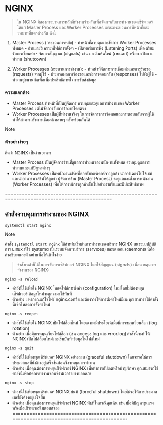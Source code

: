 # NGINX

> ใน NGINX มีสองกระบวนการหลักที่ทำงานร่วมกันเพื่อจัดการกับการทำงานของเซิร์ฟเวอร์ ได้แก่ Master Process และ Worker Processes แต่ละกระบวนการมีหน้าที่และบทบาทที่แตกต่างกัน ดังนี้

  1. Master Process (กระบวนการหลัก)
    - ทำหน้าที่ควบคุมและจัดการ Worker Processes ทั้งหมด
    - อ่านและวิเคราะห์ไฟล์การตั้งค่า
    - เปิดพอร์ตการฟัง (Listening Ports) เพื่อเตรียมรับการเชื่อมต่อ
    - จัดการสัญญาณ (signals) เช่น การเริ่มต้นใหม่ (restart) หรือการปิดการทำงาน (shutdown)

  2. Worker Processes (กระบวนการทำงาน):
    - ทำหน้าที่จัดการการเชื่อมต่อและการร้องขอ (requests) จากผู้ใช้
    - ประมวลผลการร้องขอและส่งการตอบกลับ (responses) ไปยังผู้ใช้
    - ทำงานคู่ขนานกันเพื่อเพิ่มประสิทธิภาพในการรับส่งข้อมูล
     
### ความแตกต่าง

- Master Process ทำหน้าที่เป็นผู้จัดการ ควบคุมและดูแลการทำงานของ Worker Processes แต่ไม่จัดการกับการร้องขอโดยตรง
- Worker Processes เป็นผู้ที่ทำงานจริงๆ ในการจัดการการร้องขอและการตอบกลับจากผู้ใช้ ทำให้สามารถรับการเชื่อมต่อหลายๆ ครั้งพร้อมกันได้

> [!NOTE]
> ### ตัวอย่างง่ายๆ
> คิดว่า NGINX เป็นร้านอาหาร
>   - Master Process เป็นผู้จัดการร้านที่ดูแลการทำงานของพนักงานทั้งหมด ควบคุมดูแลการทำงานและแก้ปัญหาต่างๆ
>   - Worker Processes เป็นพนักงานเสิร์ฟที่คอยรับออร์เดอร์จากลูกค้า นำออร์เดอร์ไปให้เชฟ และนำอาหารมาเสิร์ฟให้ลูกค้า
> ผู้จัดการร้าน (Master Process) จะดูแลและสั่งการพนักงาน (Worker Processes) เพื่อให้การบริการลูกค้าเป็นไปอย่างราบรื่นและมีประสิทธิภาพ

============================================================================================

## คำสั่งควบคุมการทำงานของ NGINX

```
systemctl start nginx
```

> [!NOTE]
> คำสั่ง `systemctl start nginx` ใช้สำหรับเริ่มต้นการทำงานของบริการ NGINX บนระบบปฏิบัติการ Linux ที่ใช้ systemd เป็นระบบจัดการบริการ (services) และเดมอน (daemons) นี่คือคำอธิบายและตัวอย่างเพื่อให้เข้าใจง่าย

> คำสั่งเหล่านี้ใช้ในการจัดการเซิร์ฟเวอร์ NGINX โดยใช้สัญญาณ (signals) เพื่อควบคุมการทำงานของ NGINX:

```
nginx -s reload
```

  - คำสั่งนี้ใช้เพื่อให้ NGINX โหลดไฟล์การตั้งค่า (configuration) ใหม่โดยไม่ต้องหยุดเซิร์ฟเวอร์ ข้อมูลใหม่จะถูกนำมาใช้ทันที
  - ตัวอย่าง : หากคุณแก้ไขไฟล์ nginx.conf และต้องการให้การตั้งค่าใหม่มีผล คุณสามารถใช้คำสั่งนี้เพื่อโหลดการตั้งค่าใหม่

```
nginx -s reopen
```

  - คำสั่งนี้ใช้เพื่อให้ NGINX เปิดไฟล์ล็อกใหม่ โดยเฉพาะมีประโยชน์เมื่อมีการหมุนเวียนล็อก (log rotation)
  - ตัวอย่าง เมื่อมีการหมุนเวียนไฟล์ล็อก (เช่น access.log และ error.log) คำสั่งนี้จะทำให้ NGINX เปิดไฟล์ล็อกใหม่และเริ่มบันทึกข้อมูลในไฟล์ใหม่

```
nginx -s quit
```

  - คำสั่งนี้ใช้เพื่อหยุดเซิร์ฟเวอร์ NGINX อย่างสงบ (graceful shutdown) โดยจะรอให้การประมวลผลที่ยังค้างอยู่เสร็จสิ้นก่อนจึงจะหยุดการทำงาน
  - ตัวอย่าง เมื่อคุณต้องการหยุดเซิร์ฟเวอร์ NGINX เพื่อทำการอัปเดตหรือบำรุงรักษา คุณสามารถใช้คำสั่งนี้เพื่อปิดการทำงานของเซิร์ฟเวอร์อย่างปลอดภัย

```
nginx -s stop
```

  - คำสั่งนี้ใช้เพื่อหยุดเซิร์ฟเวอร์ NGINX ทันที (forceful shutdown) โดยไม่รอให้การประมวลผลที่ยังค้างอยู่เสร็จสิ้น
  - ตัวอย่าง เมื่อคุณต้องการหยุดเซิร์ฟเวอร์ NGINX ทันทีในกรณีฉุกเฉิน เช่น เมื่อมีปัญหารุนแรงหรือเมื่อเซิร์ฟเวอร์ไม่ตอบสนอง
============================================================================================

